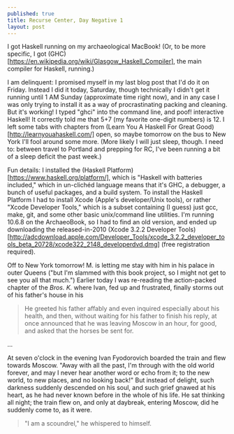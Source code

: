 ```yaml
---
published: true
title: Recurse Center, Day Negative 1
layout: post
---
```

I got Haskell running on my archaeological MacBook! (Or, to be more specific, I got (GHC)[https://en.wikipedia.org/wiki/Glasgow_Haskell_Compiler], the main compiler for Haskell, running.)

I am delinquent: I promised myself in my last blog post that I'd do it on Friday. Instead I did it today, Saturday, though technically I didn't get it running until 1 AM Sunday (approximate time right now), and in any case I was only trying to install it as a way of procrastinating packing and cleaning. But it's working! I typed "ghci" into the command line, and poof! interactive Haskell! It correctly told me that 5+7 (my favorite one-digit numbers) is 12. I left some tabs with chapters from (Learn You A Haskell For Great Good)[http://learnyouahaskell.com/] open, so maybe tomorrow on the bus to New York I'll fool around some more. (More likely I will just sleep, though. I need to: between travel to Portland and prepping for RC, I've been running a bit of a sleep deficit the past week.)

Fun details: I installed the (Haskell Platform)[https://www.haskell.org/platform/], which is "Haskell with batteries included," which in un-clichéd language means that it's GHC, a debugger, a bunch of useful packages, and a build system. To install the Haskell Platform I had to install Xcode (Apple's developer/Unix tools), or rather "Xcode Developer Tools," which is a subset containing (I guess) just gcc, make, git, and some other basic unix/command line utilities. I'm running 10.6.8 on the ArchaeoBook, so I had to find an old version, and ended up downloading the released-in-2010 (Xcode 3.2.2 Developer Tools)[http://adcdownload.apple.com/Developer_Tools/xcode_3.2.2_developer_tools_beta_20728/xcode322_2148_developerdvd.dmg] (free registration required).

Off to New York tomorrow! M. is letting me stay with him in his palace in outer Queens ("but I'm slammed with this book project, so I might not get to see you all that much.") Earlier today I was re-reading the action-packed chapter of the *Bros. K.* where Ivan, fed up and frustrated, finally storms out of his father's house in his 


>He greeted his father affably and even inquired especially about his health, and then, without waiting for his father to finish his reply, at once announced that he was leaving Moscow in an hour, for good, and asked that the horses be sent for.

…

At seven o'clock in the evening Ivan Fyodorovich boarded the train and flew towards Moscow. "Away with all the past, I'm through with the old world forever, and may I never hear another word or echo from it; to the new world, to new places, and no looking back!" But instead of delight, such darkness suddenly descended on his soul, and such grief gnawed at his heart, as he had never known before in the whole of his life. He sat thinking all night; the train flew on, and only at daybreak, entering Moscow, did he suddenly come to, as it were.

>"I am a scoundrel," he whispered to himself.